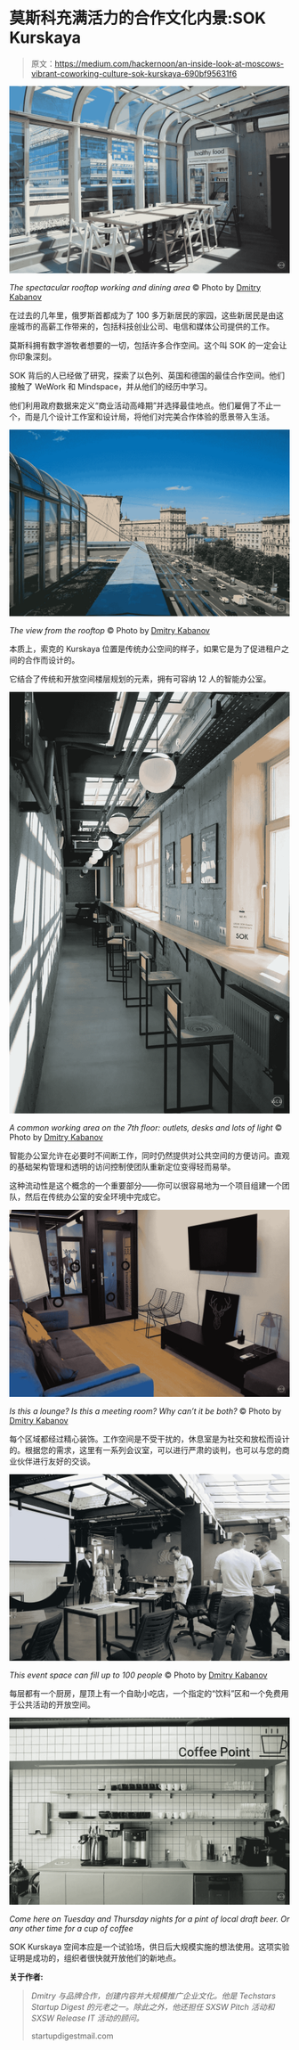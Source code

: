 # 莫斯科充满活力的合作文化内景:SOK Kurskaya

> 原文：<https://medium.com/hackernoon/an-inside-look-at-moscows-vibrant-coworking-culture-sok-kurskaya-690bf95631f6>

![](img/9be7f13c734b341ee82c94de0cfad9d5.png)

*The spectacular rooftop working and dining area* © Photo by [Dmitry Kabanov](https://medium.com/u/a1d1c2e0a44f?source=post_page-----690bf95631f6--------------------------------)

在过去的几年里，俄罗斯首都成为了 100 多万新居民的家园，这些新居民是由这座城市的高薪工作带来的，包括科技创业公司、电信和媒体公司提供的工作。

莫斯科拥有数字游牧者想要的一切，包括许多合作空间。这个叫 SOK 的一定会让你印象深刻。

SOK 背后的人已经做了研究，探索了以色列、英国和德国的最佳合作空间。他们接触了 WeWork 和 Mindspace，并从他们的经历中学习。

他们利用政府数据来定义“商业活动高峰期”并选择最佳地点。他们雇佣了不止一个，而是几个设计工作室和设计局，将他们对完美合作体验的愿景带入生活。

![](img/840d9cfe1f93d5b919a189f065f5702e.png)

*The view from the rooftop* © Photo by [Dmitry Kabanov](https://medium.com/u/a1d1c2e0a44f?source=post_page-----690bf95631f6--------------------------------)

本质上，索克的 Kurskaya 位置是传统办公空间的样子，如果它是为了促进租户之间的合作而设计的。

它结合了传统和开放空间楼层规划的元素，拥有可容纳 12 人的智能办公室。

![](img/c42c9241b9ac10b6b621a742a98e4397.png)

*A common working area on the 7th floor: outlets, desks and lots of light* © Photo by [Dmitry Kabanov](https://medium.com/u/a1d1c2e0a44f?source=post_page-----690bf95631f6--------------------------------)

智能办公室允许在必要时不间断工作，同时仍然提供对公共空间的方便访问。直观的基础架构管理和透明的访问控制使团队重新定位变得轻而易举。

这种流动性是这个概念的一个重要部分——你可以很容易地为一个项目组建一个团队，然后在传统办公室的安全环境中完成它。

![](img/3cab5e624b761e1b6bb3df585256ef0b.png)

*Is this a lounge? Is this a meeting room? Why can’t it be both?* © Photo by [Dmitry Kabanov](https://medium.com/u/a1d1c2e0a44f?source=post_page-----690bf95631f6--------------------------------)

每个区域都经过精心装饰。工作空间是不受干扰的，休息室是为社交和放松而设计的。根据您的需求，这里有一系列会议室，可以进行严肃的谈判，也可以与您的商业伙伴进行友好的交谈。

![](img/f5af090a12ce87a97f8333a16e4f42ed.png)

*This event space can fill up to 100 people* © Photo by [Dmitry Kabanov](https://medium.com/u/a1d1c2e0a44f?source=post_page-----690bf95631f6--------------------------------)

每层都有一个厨房，屋顶上有一个自助小吃店，一个指定的“饮料”区和一个免费用于公共活动的开放空间。

![](img/d1027858cc46fc5d7e7c827c7c0d9c5f.png)

*Come here on Tuesday and Thursday nights for a pint of local draft beer. Or any other time for a cup of coffee*

SOK Kurskaya 空间本应是一个试验场，供日后大规模实施的想法使用。这项实验证明是成功的，组织者很快就开放他们的新地点。

**关于作者:**

> *Dmitry 与品牌合作，创建内容并大规模推广企业文化。他是 Techstars Startup Digest 的元老之一。除此之外，他还担任 SXSW Pitch 活动和 SXSW Release IT 活动的顾问。*
> 
> startupdigestmail.com